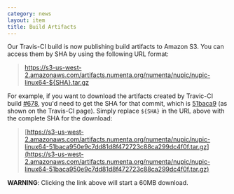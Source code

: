 ```yaml
---
category: news
layout: item
title: Build Artifacts
---
```


Our Travis-CI build is now publishing build artifacts to Amazon S3. You can access them by SHA by using the following URL format:

> https://s3-us-west-2.amazonaws.com/artifacts.numenta.org/numenta/nupic/nupic-linux64-${SHA}.tar.gz

For example, if you want to download the artifacts created by Travic-CI build [#678](https://travis-ci.org/numenta/nupic/builds/11200458), you'd need to get the SHA for that commit, which is [51baca9](http://github.com/numenta/nupic/commit/51baca950e9c7dd81d8f472723c88ca299dc4f0f) (as shown on the Travis-CI page). Simply replace `${SHA}` in the URL above with the complete SHA for the download:

> [https://s3-us-west-2.amazonaws.com/artifacts.numenta.org/numenta/nupic/nupic-linux64-51baca950e9c7dd81d8f472723c88ca299dc4f0f.tar.gz](https://s3-us-west-2.amazonaws.com/artifacts.numenta.org/numenta/nupic/nupic-linux64-51baca950e9c7dd81d8f472723c88ca299dc4f0f.tar.gz)

**WARNING**: Clicking the link above will start a 60MB download.
